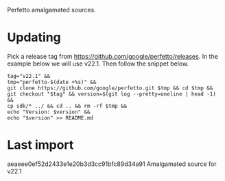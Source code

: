 Perfetto amalgamated sources.

# Updating

Pick a release tag from https://github.com/google/perfetto/releases. In the example below we will
use v22.1. Then follow the snippet below.
```
tag="v22.1" &&
tmp="perfetto-$(date +%s)" &&
git clone https://github.com/google/perfetto.git $tmp && cd $tmp &&
git checkout "$tag" && version=$(git log --pretty=oneline | head -1) &&
cp sdk/* ../ && cd .. && rm -rf $tmp &&
echo "Version: $version" &&
echo "$version" >> README.md
```

# Last import

aeaeee0ef52d2433e1e20b3d3cc91bfc89d34a91 Amalgamated source for v22.1
